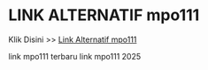 # LINK ALTERNATIF mpo111

Klik Disini >> <a href="https://linksto.pages.dev/">Link Alternatif mpo111 </a>

link mpo111 terbaru
link mpo111 2025